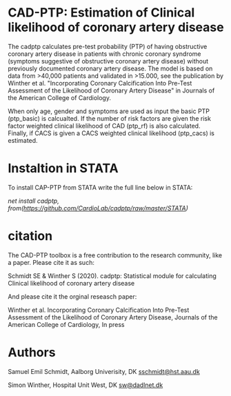 # CAD-PTP: Estimation of Clinical likelihood of coronary artery disease

The cadptp calculates pre-test probability (PTP) of having obstructive coronary artery disease in patients with chronic coronary syndrome (symptoms suggestive of obstructive coronary artery disease) without previously documented coronary artery disease. The model is based on data from >40,000 patients and validated in >15.000, see the publication by Winther et al. "Incorporating Coronary Calcification Into Pre-Test Assessment of the Likelihood of Coronary Artery Disease" in Journals of the American College of Cardiology. 

When only age, gender and symptoms are used as input the basic PTP (ptp_basic) is calcualted.  If  the number of risk factors are given the risk factor weighted clinical likelihood of CAD (ptp_rf) is also calculated.  
Finally, if CACS is given a CACS weighted clinical likelihood (ptp_cacs) is estimated.

# Instaltion in STATA
To install CAP-PTP from STATA write the full line below in STATA:

*net install cadptp, from(https://github.com/CardioLab/cadptp/raw/master/STATA)*


# citation

The CAD-PTP toolbox is a free contribution to the research community, like a paper. Please cite it as such: 

Schmidt SE & Winther S (2020). cadptp: Statistical module for calculating Clinical likelihood of coronary artery disease 

And please cite it the orginal reseasch paper:

Winther et al. Incorporating Coronary Calcification Into Pre-Test Assessment of the Likelihood of Coronary Artery Disease, Journals of the American College of Cardiology, In press



# Authors

Samuel Emil Schmidt, Aalborg Univerisity, DK sschmidt@hst.aau.dk

Simon Winther, Hospital Unit West, DK sw@dadlnet.dk


